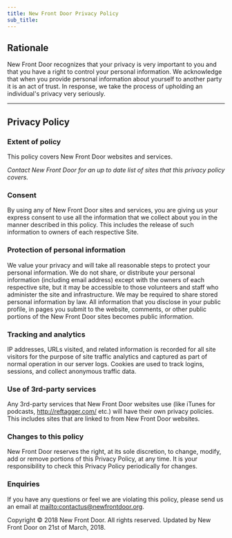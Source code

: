 ```yaml
---
title: New Front Door Privacy Policy
sub_title:
---
```


Rationale
-------
New Front Door recognizes that your privacy is very important to you and that you have a right to control your personal information. We acknowledge that when you provide personal information about yourself to another party it is an act of trust. In response, we take the process of upholding an individual's privacy very seriously.
***
## Privacy Policy
### Extent of policy
This policy covers New Front Door websites and services.

*Contact New Front Door for an up to date list of sites that this privacy policy covers.*

### Consent
By using any of New Front Door sites and services, you are giving us your express consent to use all the information that we collect about you in the manner described in this policy. This includes the release of such information to owners of each respective Site.

### Protection of personal information
We value your privacy and will take all reasonable steps to protect your personal information. We do not share, or distribute your personal information (including email address) except with the owners of each respective site, but it may be accessible to those volunteers and staff who administer the site and infrastructure. We may be required to share stored personal information by law.
All information that you disclose in your public profile, in pages you submit to the website, comments, or other public portions of the New Front Door sites becomes public information.

### Tracking and analytics
IP addresses, URLs visited, and related information is recorded for all site visitors for the purpose of site traffic analytics and captured as part of normal operation in our server logs. Cookies are used to track logins, sessions, and collect anonymous traffic data.

### Use of 3rd-party services
Any 3rd-party services that New Front Door websites use (like iTunes for podcasts, http://reftagger.com/ etc.) will have their own privacy policies.  This includes sites that are linked to from New Front Door websites.

### Changes to this policy
New Front Door reserves the right, at its sole discretion, to change, modify, add or remove portions of this Privacy Policy, at any time. It is your responsibility to check this Privacy Policy periodically for changes.

### Enquiries
If you have any questions or feel we are violating this policy, please send us an email at <mailto:contactus@newfrontdoor.org>.

Copyright © 2018 New Front Door. All rights reserved.
Updated by New Front Door on 21st of March, 2018.
